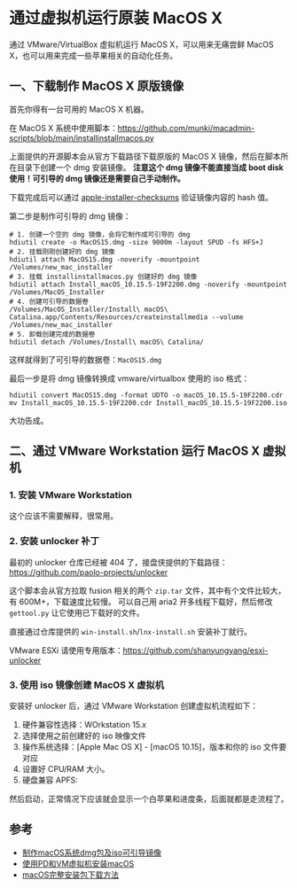 # 通过虚拟机运行原装 MacOS X

通过 VMware/VirtualBox 虚拟机运行 MacOS X，可以用来无痛尝鲜 MacOS X，也可以用来完成一些苹果相关的自动化任务。


## 一、下载制作 MacOS X 原版镜像

首先你得有一台可用的 MacOS X 机器。

在 MacOS X 系统中使用脚本：https://github.com/munki/macadmin-scripts/blob/main/installinstallmacos.py

上面提供的开源脚本会从官方下载路径下载原版的 MacOS X 镜像，然后在脚本所在目录下创建一个 dmg 安装镜像。
**注意这个 dmg 镜像不能直接当成 boot disk 使用！可引导的 dmg 镜像还是需要自己手动制作。**

下载完成后可以通过 [apple-installer-checksums](https://github.com/notpeter/apple-installer-checksums) 验证镜像内容的 hash 值。

第二步是制作可引导的 dmg 镜像：

```shell
# 1. 创建一个空的 dmg 镜像，会将它制作成可引导的 dmg
hdiutil create -o MacOS15.dmg -size 9000m -layout SPUD -fs HFS+J
# 2. 挂载刚刚创建好的 dmg 镜像
hdiutil attach MacOS15.dmg -noverify -mountpoint /Volumes/new_mac_installer
# 3. 挂载 installinstallmacos.py 创建好的 dmg 镜像
hdiutil attach Install_macOS_10.15.5-19F2200.dmg -noverify -mountpoint /Volumes/MacOS_Installer
# 4. 创建可引导的数据卷
/Volumes/MacOS_Installer/Install\ macOS\ Catalina.app/Contents/Resources/createinstallmedia --volume /Volumes/new_mac_installer
# 5. 卸载创建完成的数据卷
hdiutil detach /Volumes/Install\ macOS\ Catalina/
```

这样就得到了可引导的数据卷：`MacOS15.dmg`

最后一步是将 dmg 镜像转换成 vmware/virtualbox 使用的 iso 格式：

```shell
hdiutil convert MacOS15.dmg -format UDTO -o macOS_10.15.5-19F2200.cdr
mv Install_macOS_10.15.5-19F2200.cdr Install_macOS_10.15.5-19F2200.iso
```

大功告成。

## 二、通过 VMware Workstation 运行 MacOS X 虚拟机

### 1. 安装 VMware Workstation

这个应该不需要解释，很常用。

### 2. 安装 unlocker 补丁

最初的 unlocker 仓库已经被 404 了，接盘侠提供的下载路径：https://github.com/paolo-projects/unlocker

这个脚本会从官方拉取 fusion 相关的两个 `zip.tar` 文件，其中有个文件比较大，有 600M+，下载速度比较慢。
可以自己用 aria2 开多线程下载好，然后修改 `gettool.py` 让它使用已下载好的文件。

直接通过仓库提供的 `win-install.sh`/`lnx-install.sh` 安装补丁就行。

VMware ESXi 请使用专用版本：https://github.com/shanyungyang/esxi-unlocker

### 3. 使用 iso 镜像创建 MacOS X 虚拟机

安装好 unlocker 后，通过 VMware Workstation 创建虚拟机流程如下：

1. 硬件兼容性选择：WOrkstation 15.x
2. 选择使用之前创建好的 iso 映像文件
3. 操作系统选择：[Apple Mac OS X] - [macOS 10.15]，版本和你的 iso 文件要对应
4. 设置好 CPU/RAM 大小。
5. 硬盘兼容 APFS: 

然后启动，正常情况下应该就会显示一个白苹果和进度条，后面就都是走流程了。

## 参考

- [制作macOS系统dmg包及iso可引导镜像](https://www.newlearner.site/2019/03/07/macos-dmg-iso.html)
- [使用PD和VM虚拟机安装macOS](https://www.newlearner.site/2019/03/23/macos-pd-vm.html)
- [macOS完整安装包下载方法](https://www.newlearner.site/2019/07/22/full-size-macos.html)

